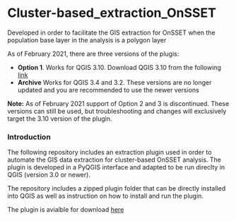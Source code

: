 # Cluster-based_extraction_OnSSET
Developed in order to facilitate the GIS extraction for OnSSET when the population base layer in the analysis is a polygon layer

As of February 2021, there are three versions of the plugis:

* **Option 1**. Works for QGIS 3.10. Download QGIS 3.10 from the following [link](https://qgis.org/downloads/QGIS-OSGeo4W-3.10.7-1-Setup-x86_64.exe)
* **Archive** Works for QGIS 3.4 and 3.2. These versions are no longer updated and you are recommended to use the newer versions

**Note:** As of February 2021 support of Option 2 and 3 is discontinued. These versions can still be used, but troubleshooting and changes will exclusively target the 3.10 version of the plugin.

### Introduction

The following repository includes an extraction plugin used in order to automate the GIS data extraction for cluster-based OnSSET analysis. The plugin is developed in a PyQGIS interface and adapted to be run direclty in QGIS (version 3.0 or newer). 

The repository includes a zipped plugin folder that can be directly installed into QGIS as well as instruction on how to install and run the plugin. 

The plugin is avialble for download [here](https://github.com/OnSSET/ClusterbasedExtraction/tree/master/Plugin/Option%201)
